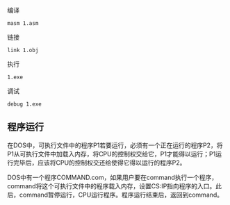 编译

```
masm 1.asm
```

链接

```
link 1.obj
```

执行

```
1.exe
```

调试

```
debug 1.exe
```

## 程序运行

在DOS中，可执行文件中的程序P1若要运行，必须有一个正在运行的程序P2，将P1从可执行文件中加载入内存，将CPU的控制权交给它，P1才能得以运行；P1运行完毕后，应该将CPU的控制权交还给使得它得以运行的程序P2。

DOS中有一个程序COMMAND.com，如果用户要在command执行一个程序，command将这个可执行文件中的程序载入内存，设置CS:IP指向程序的入口。此后，command暂停运行，CPU运行程序。程序运行结束后，返回到command。

